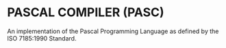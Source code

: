 # PASCAL COMPILER (PASC)

An implementation of the Pascal Programming Language as defined by the ISO 7185:1990 Standard. 
